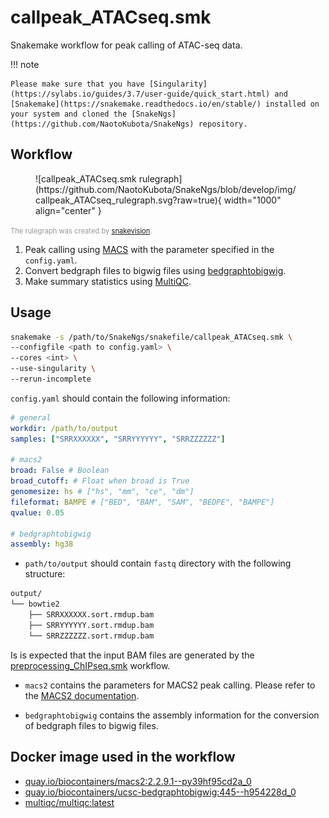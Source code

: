 # callpeak_ATACseq.smk

Snakemake workflow for peak calling of ATAC-seq data.

!!! note

    Please make sure that you have [Singularity](https://sylabs.io/guides/3.7/user-guide/quick_start.html) and [Snakemake](https://snakemake.readthedocs.io/en/stable/) installed on your system and cloned the [SnakeNgs](https://github.com/NaotoKubota/SnakeNgs) repository.

## Workflow

<figure markdown="span">
	![callpeak_ATACseq.smk rulegraph](https://github.com/NaotoKubota/SnakeNgs/blob/develop/img/callpeak_ATACseq_rulegraph.svg?raw=true){ width="1000" align="center" }
</figure>

<span style="font-size: 0.8em; color: rgba(0, 0, 0, 0.4);">The rulegraph was created by [snakevision](https://github.com/OpenOmics/snakevision).</span>

1. Peak calling using [MACS](https://github.com/macs3-project/MACS) with the parameter specified in the `config.yaml`.
2. Convert bedgraph files to bigwig files using [bedgraphtobigwig](https://genome.ucsc.edu/goldenPath/help/bigWig.html).
3. Make summary statistics using [MultiQC](https://multiqc.info/).

## Usage

``` bash
snakemake -s /path/to/SnakeNgs/snakefile/callpeak_ATACseq.smk \
--configfile <path to config.yaml> \
--cores <int> \
--use-singularity \
--rerun-incomplete
```

`config.yaml` should contain the following information:

``` yaml
# general
workdir: /path/to/output
samples: ["SRRXXXXXX", "SRRYYYYYY", "SRRZZZZZZ"]

# macs2
broad: False # Boolean
broad_cutoff: # Float when broad is True
genomesize: hs # ["hs", "mm", "ce", "dm"]
fileformat: BAMPE # ["BED", "BAM", "SAM", "BEDPE", "BAMPE"]
qvalue: 0.05

# bedgraphtobigwig
assembly: hg38
```

- `path/to/output` should contain `fastq` directory with the following structure:

``` bash
output/
└── bowtie2
	├── SRRXXXXXX.sort.rmdup.bam
	├── SRRYYYYYY.sort.rmdup.bam
	└── SRRZZZZZZ.sort.rmdup.bam
```

Is is expected that the input BAM files are generated by the [preprocessing_ChIPseq.smk](preprocessing_ChIPseq.md) workflow.

- `macs2` contains the parameters for MACS2 peak calling. Please refer to the [MACS2 documentation](https://macs3-project.github.io/MACS/).

- `bedgraphtobigwig` contains the assembly information for the conversion of bedgraph files to bigwig files.

## Docker image used in the workflow

- [quay.io/biocontainers/macs2:2.2.9.1--py39hf95cd2a_0](https://quay.io/repository/biocontainers/macs2)
- [quay.io/biocontainers/ucsc-bedgraphtobigwig:445--h954228d_0](https://quay.io/repository/biocontainers/ucsc-bedgraphtobigwig)
- [multiqc/multiqc:latest](https://hub.docker.com/r/multiqc/multiqc)
